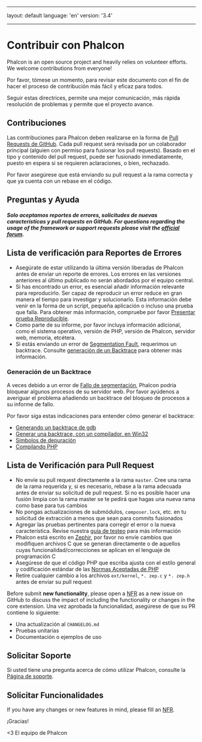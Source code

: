 * * *

layout: default language: 'en' version: '3.4'

* * *

<a name='contributing'></a>

# Contribuir con Phalcon

Phalcon is an open source project and heavily relies on volunteer efforts. We welcome contributions from everyone!

Por favor, tómese un momento, para revisar este documento con el fin de hacer el proceso de contribución más fácil y eficaz para todos.

Seguir estas directrices, permite una mejor comunicación, más rápida resolución de problemas y permite que el proyecto avance.

<a name='contributions'></a>

## Contribuciones

Las contribuciones para Phalcon deben realizarse en la forma de [Pull Requests de GitHub](https://help.github.com/articles/using-pull-requests/). Cada pull request será revisada por un colaborador principal (alguien con permiso para fusionar los pull requests). Basado en el tipo y contenido del pull request, puede ser fusionado inmediatamente, puesto en espera si se requieren aclaraciones, o bien, rechazado.

Por favor asegúrese que está enviando su pull request a la rama correcta y que ya cuenta con un rebase en el código.

<a name='questions-and-support'></a>

## Preguntas y Ayuda

<h5 class='alert alert-warning'>Solo aceptamos reportes de errores, solicitudes de nuevas características y pull requests en GitHub. For questions regarding the usage of the framework or support requests please visit the <a href='https://phalcon.link/forum'>official forum</a>.</h5>

<a name='bug-report-checklist'></a>

## Lista de verificación para Reportes de Errores

- Asegúrate de estar utilizando la última versión liberadas de Phalcon antes de enviar un reporte de errores. Los errores en las versiones anteriores al último publicado no serán abordados por el equipo central.
- Si has encontrado un error, es esencial añadir información relevante para reproducirlo. Ser capaz de reproducir un error reduce en gran manera el tiempo para investigar y solucionarlo. Esta información debe venir en la forma de un script, pequeña aplicación o incluso una prueba que falla. Para obtener más información, compruebe por favor [Presentar prueba Reproducible](https://github.com/phalcon/cphalcon/wiki/Submit-Reproducible-Test).
- Como parte de su informe, por favor incluya información adicional, como el sistema operativo, versión de PHP, versión de Phalcon, servidor web, memoria, etcétera.
- Si estás enviando un error de [Segmentation Fault](https://en.wikipedia.org/wiki/Segmentation_fault), requerimos un backtrace. Consulte [generación de un Backtrace](#bug-report-generating-backtrace) para obtener más información.

<a name='bug-report-generating-backtrace'></a>

### Generación de un Backtrace

A veces debido a un error de [Fallo de segmentación](https://en.wikipedia.org/wiki/Segmentation_fault), Phalcon podría bloquear algunos procesos de su servidor web. Por favor ayúdenos a averiguar el problema añadiendo un backtrace del bloqueo de procesos a su informe de fallo.

Por favor siga estas indicaciones para entender cómo generar el backtrace:

- [Generando un backtrace de gdb](https://bugs.php.net/bugs-generating-backtrace.php)
- [Generar una backtrace, con un compilador, en Win32](http://bugs.php.net/bugs-generating-backtrace-win32.php)
- [Símbolos de depuración](https://github.com/oerdnj/deb.sury.org/wiki/Debugging-symbols)
- [Compilando PHP](http://www.phpinternalsbook.com/build_system/building_php.html)

<a name='pull-request-checklist'></a>

## Lista de Verificación para Pull Request

- No envíe su pull request directamente a la rama `master`. Cree una rama de la rama requerida y, si es necesario, rebase a la rama adecuada antes de enviar su solicitud de pull request. Si no es posible hacer una fusión limpia con la rama master se te pedirá que hagas una nueva rama como base para tus cambios
- No pongas actualizaciones de submódulos, `composer.lock`, etc. en tu solicitud de extracción a menos que sean para commits fusionados
- Agregar las pruebas pertinentes para corregir el error o la nueva característica. Revise nuestra [guía de testeo](https://github.com/phalcon/cphalcon/blob/master/tests/README.md) para más información
- Phalcon está escrito en [Zephir](https://zephir-lang.com/), por favor no envíe cambios que modifiquen archivos C que se generan directamente o de aquellos cuyas funcionalidad/correcciones se aplican en el lenguaje de programación C
- Asegúrese de que el código PHP que escriba ajusta con el estilo general y codificación estándar de las [Normas Aceptadas de PHP](http://www.php-fig.org/psr/)
- Retire cualquier cambio a los archivos `ext/kernel`, `*. zep.c` y `*. zep.h` antes de enviar su pull request

Before submit **new functionality**, please open a [NFR](/3.4/en/new-feature-request) as a new issue on GitHub to discuss the impact of including the functionality or changes in the core extension. Una vez aprobada la funcionalidad, asegúrese de que su PR contiene lo siguiente:

- Una actualización al `CHANGELOG.md`
- Pruebas unitarias
- Documentación o ejemplos de uso

<a name='getting-support'></a>

## Solicitar Soporte

Si usted tiene una pregunta acerca de cómo utilizar Phalcon, consulte la [Página de soporte](https://phalconphp.com/support).

<a name='requesting-features'></a>

## Solicitar Funcionalidades

If you have any changes or new features in mind, please fill an [NFR](/3.4/en/new-feature-request).

¡Gracias!

&lt;3 El equipo de Phalcon